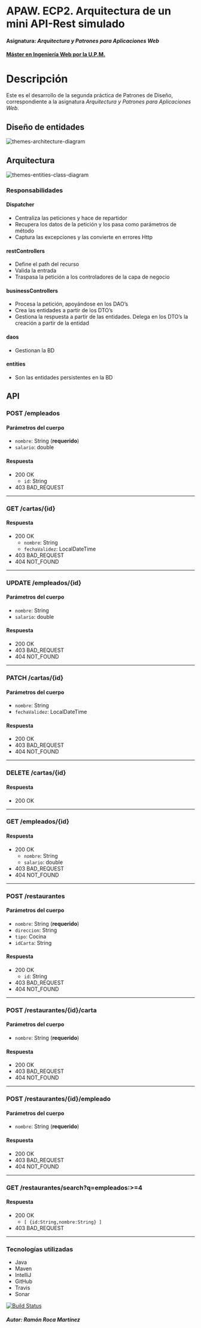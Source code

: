 # APAW. ECP2. Arquitectura de un mini API-Rest simulado
#### Asignatura: *Arquitectura y Patrones para Aplicaciones Web*
#### [Máster en Ingeniería Web por la U.P.M.](http://miw.etsisi.upm.es)

# Descripción
Este es el desarrollo de la segunda práctica de Patrones de Diseño, correspondiente a la asignatura *Arquitectura y Patrones para Aplicaciones Web*.

## Diseño de entidades
![themes-architecture-diagram](https://github.com/rrocamar/APAW-ECP2-RamonRoca/blob/develop/docs/DiagramaDeClases.png)

## Arquitectura
![themes-entities-class-diagram](https://github.com/rrocamar/APAW-ECP2-RamonRoca/blob/develop/docs/themes-architecture-diagram.png)

### Responsabilidades
#### Dispatcher
* Centraliza las peticiones y hace de repartidor
* Recupera los datos de la petición y los pasa como parámetros de método
* Captura las excepciones y las convierte en errores Http
#### restControllers
* Define el path del recurso
* Valida la entrada
* Traspasa la petición a los controladores de la capa de negocio
#### businessControllers
* Procesa la petición, apoyándose en los DAO’s
* Crea las entidades a partir de los DTO’s
* Gestiona la respuesta a partir de las entidades. Delega en los DTO’s la creación a partir de la entidad
#### daos
* Gestionan la BD
#### entities
* Son las entidades persistentes en la BD

## API
### POST /empleados
#### Parámetros del cuerpo
- `nombre`: String (**requerido**)
- `salario`: double
#### Respuesta
- 200 OK
  - `id`: String
- 403 BAD_REQUEST
---
### GET /cartas/{id}
#### Respuesta
- 200 OK
  - `nombre`: String
  - `fechaValidez`: LocalDateTime
- 403 BAD_REQUEST
- 404 NOT_FOUND
---
### UPDATE /empleados/{id}
#### Parámetros del cuerpo
- `nombre`: String
- `salario`: double
#### Respuesta
- 200 OK
- 403 BAD_REQUEST
- 404 NOT_FOUND
---
### PATCH /cartas/{id}
#### Parámetros del cuerpo
- `nombre`: String
- `fechaValidez`: LocalDateTime
#### Respuesta
- 200 OK
- 403 BAD_REQUEST
- 404 NOT_FOUND
---
### DELETE /cartas/{id}
#### Respuesta
- 200 OK
---
### GET /empleados/{id}
#### Respuesta
- 200 OK
  - `nombre`: String
  - `salario`: double
- 403 BAD_REQUEST
- 404 NOT_FOUND
---
### POST /restaurantes
#### Parámetros del cuerpo
- `nombre`: String (**requerido**)
- `direccion`: String
- `tipo`: Cocina
- `idCarta`: String
#### Respuesta
- 200 OK
  - `id`: String
- 403 BAD_REQUEST
- 404 NOT_FOUND
---
### POST /restaurantes/{id}/carta
#### Parámetros del cuerpo
- `nombre`: String (**requerido**)
#### Respuesta
- 200 OK
- 403 BAD_REQUEST
- 404 NOT_FOUND
---
### POST /restaurantes/{id}/empleado
#### Parámetros del cuerpo
- `nombre`: String (**requerido**)
#### Respuesta
- 200 OK
- 403 BAD_REQUEST
- 404 NOT_FOUND
---
### GET /restaurantes/search?q=empleados:>=4
#### Respuesta
- 200 OK
  - `[ {id:String,nombre:String} ]`
- 403 BAD_REQUEST
---

### Tecnologías utilizadas
* Java
* Maven
* IntelliJ
* GitHub
* Travis
* Sonar

[![Build Status](https://travis-ci.org/rrocamar/APAW-ECP2-RamonRoca.svg?branch=develop)](https://travis-ci.org/rrocamar/APAW-ECP2-RamonRoca)

##### Autor: Ramón Roca Martínez
